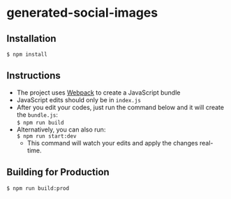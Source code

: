 # generated-social-images

## Installation
`$ npm install`

## Instructions
- The project uses [Webpack](https://webpack.js.org/) to create a JavaScript bundle
- JavaScript edits should only be in `index.js`
- After you edit your codes, just run the command below and it will create the `bundle.js`:  
`$ npm run build`  
- Alternatively, you can also run:  
  `$ npm run start:dev`
  - This command will watch your edits and apply the changes real-time.

## Building for Production
`$ npm run build:prod`